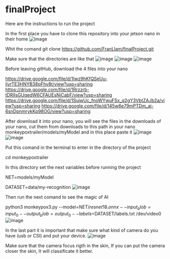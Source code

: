 # finalProject
Here are the instructions to run the project

In the first place you have to clone this repository into your jetson nano in their home
<poner una imagen de donde va> ![image](https://user-images.githubusercontent.com/110059119/183576365-a72423a8-176d-4afd-86d6-1291cb619949.png)


Whit the comand 
git clone https://github.com/FranLlam/finalProject.git

Make sure that the directories are like that
![image](https://user-images.githubusercontent.com/110059119/183576537-8a40a242-3d82-4b41-a678-8ac0c73d4937.png)
![image](https://user-images.githubusercontent.com/110059119/183576622-436a7699-86fa-4e4d-9bdd-623cbdbd97ac.png)
![image](https://user-images.githubusercontent.com/110059119/183579141-6b90ac46-138c-4b61-b715-81d3d5f6286b.png)




Before leaving gitHub, download the 4 files into your nano

https://drive.google.com/file/d/1Iwz9hKfQSeUu-liyrTE3HNYB38pFhv8t/view?usp=sharing
https://drive.google.com/file/d/1Rrzzrb-tDRIIsGUqedW6CFAUEsNiCabF/view?usp=sharing
https://drive.google.com/file/d/1SuiwUc_fnoWYwuFSx_q2gY3VbtZAJb2a/view?usp=sharing
https://drive.google.com/file/d/145w6e79mPTDm_ai-6snDpnmrykKp98OG/view?usp=sharing

After download it into your nano, you will see the files in the downloads of your nano, cut them from downloads to this path in your nano monkeypoxtrailer/models/myModel and in this place paste it
![image](https://user-images.githubusercontent.com/110059119/183577499-1e0b8fde-107b-4152-86e2-42dab549f919.png)
![image](https://user-images.githubusercontent.com/110059119/183576863-95cfd7fd-4c80-494d-a556-581702c114f3.png)

Put this comand in the terminal to enter in the directory of the project

cd monkeypoxtrailer



In this directory set the next variables before running the project

NET=models/myModel

DATASET=data/my-recognition
![image](https://user-images.githubusercontent.com/110059119/183577930-78df9e4d-d58e-4b8b-bab2-64061fae17d2.png)


Then run the next comand to see the magic of AI 

python3 monkeypox3.py --model=$NET/resnet18.onnx --input_blob=input_0 --output_blob=output_0 --labels=$DATASET/labels.txt /dev/video0
![image](https://user-images.githubusercontent.com/110059119/183578076-b01bf94b-feba-4236-92e7-cbd6a6f8b6c8.png)


In the last part it is important that make sure what kind of camera do you have (usb or CSI) and put your device. 
![image](https://user-images.githubusercontent.com/110059119/183578627-90c98eb3-de4d-4de7-9c4c-64369de2d104.png)

Make sure that the camera focus rigth in the skin, If you can put the camera closer the skin, It will classificate it better. 
